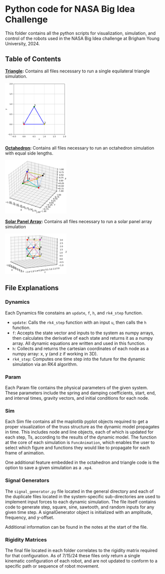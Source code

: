 # Python code for NASA Big Idea Challenge
This folder contains all the python scripts for visualization, simulation, and control of the robots used in the NASA Big Idea challenge at Brigham Young University, 2024.

## Table of Contents

**[Triangle](/Python_dynamics_code/Triangle/):** Contains all files necessary to run a single equilateral triangle simulation.

 <img src="media/Triangle_Sim_example.png" alt="Sample image of triangle simulation" width=200.0>

**[Octahedron](/Python_dynamics_code/Octahedron/):** Contains all files necessary to run an octahedron simulation with equal side lengths.

<img src="media/Octahedron_Sim_example.png" alt="Sample image of octahedron simulation" width = 200.0>

**[Solar Panel Array](/Python_dynamics_code/Solar_Array/):** Contains all files necessary to run a solar panel array simulation

<img src='media/Solar_Panel_Sim_example.png' alt="Sample image of solar panel simulation" width=200.0>

## File Explanations

### Dynamics
Each Dynamics file constains an `update`, `f`, `h`, and `rk4_step` function.
- `update`: Calls the `rk4_step` function with an input `u`, then calls the `h` function.
- `f`: Accepts the state vector and inputs to the system as numpy arrays, then calculates the derivative of each state and returns it as a numpy array. All dynamic equations are written and used in this function.
- `h`: Collects and returns the cartesian coordinates of each node as a numpy array: x, y (and z if working in 3D).
- `rk4_step`: Computes one time step into the future for the dynamic simulation via an RK4 algorithm.

### Param
Each Param file contains the physical parameters of the given system. These parameters include the spring and damping coefficients, start, end, and interval times, gravity vectors, and initial conditions for each node.

### Sim
Each Sim file contains all the maplotlib pyplot objects required to get a proper visualization of the truss structure as the dynamic model propagates in time. This includes node and line objects, each of which is updated for each step, Ts, according to the results of the dynamic model. The function at the core of each simulation is `FuncAnimation`, which enables the user to select which figure and functions they would like to propagate for each frame of animation.

One additional feature embedded in the octahedron and triangle code is the option to save a given simulation as a `.mp4`.

### Signal Generators
The `signal_generator.py` file located in the general directory and each of the duplicate files located in the system-specific sub-directories are used to implement input forces to each dynamic simulation. The file itself contains code to generate step, square, sine, sawtooth, and random inputs for any given time step. A signalGenerator object is initialized with an amplitude, frequency, and y-offset.

Additional information can be found in the notes at the start of the file.

### Rigidity Matrices
The final file located in each folder correlates to the rigidity matrix required for that configuration. As of 7/15/24 these files only return a single kinematic configuration of each robot, and are not updated to conform to a specific path or sequence of robot movement.
 

